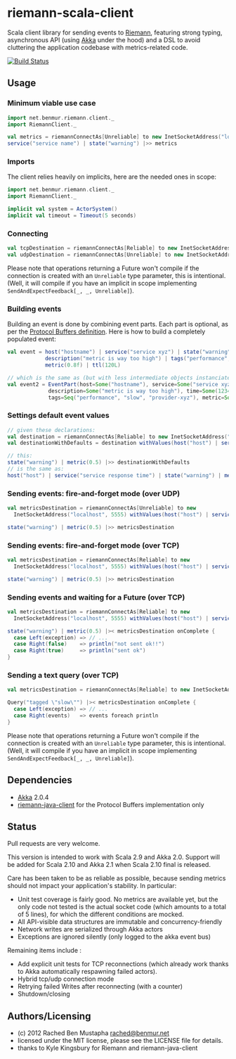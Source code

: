 # riemann-scala-client

Scala client library for sending events to [Riemann](http://riemann.io/), featuring strong typing, asynchronous API (using [Akka](http://akka.io/) under the hood) and a DSL to avoid cluttering the application codebase with metrics-related code.

[![Build Status](https://api.travis-ci.org/benmur/riemann-scala-client.png)](https://travis-ci.org/benmur/riemann-scala-client/)

## Usage

### Minimum viable use case
```scala
import net.benmur.riemann.client._
import RiemannClient._

val metrics = riemannConnectAs[Unreliable] to new InetSocketAddress("localhost", 5555)
service("service name") | state("warning") |>> metrics
```

### Imports

The client relies heavily on implicits, here are the needed ones in scope:
```scala
import net.benmur.riemann.client._
import RiemannClient._

implicit val system = ActorSystem()
implicit val timeout = Timeout(5 seconds)
```

### Connecting

```scala
val tcpDestination = riemannConnectAs[Reliable] to new InetSocketAddress("localhost", 5555)
val udpDestination = riemannConnectAs[Unreliable] to new InetSocketAddress("localhost", 5555)
```

Please note that operations returning a Future won't compile if the connection is created with an `Unreliable` type parameter, this is intentional. (Well, it will compile if you have an implicit in scope implementing `SendAndExpectFeedback[_, _, Unreliable]`).

### Building events

Building an event is done by combining event parts. Each part is optional, as per the [Protocol Buffers definition](https://github.com/aphyr/riemann-java-client/blob/master/src/main/proto/riemann/proto.proto). Here is how to build a completely populated event:
```scala
val event = host("hostname") | service("service xyz") | state("warning") | time(1234L) | 
            description("metric is way too high") | tags("performance", "slow", "provider-xyz") | 
            metric(0.8f) | ttl(120L)

// which is the same as (but with less intermediate objects instanciated):
val event2 = EventPart(host=Some("hostname"), service=Some("service xyz"), state=Some("warning"),
             description=Some("metric is way too high"), time=Some(1234L),
             tags=Seq("performance", "slow", "provider-xyz"), metric=Some(0.8f), ttl=Some(120L))
```

### Settings default event values
```scala
// given these declarations:
val destination = riemannConnectAs[Reliable] to new InetSocketAddress("localhost", 5555)
val destinationWithDefaults = destination withValues(host("host") | service("service response time"))

// this:
state("warning") | metric(0.5) |>> destinationWithDefaults
// is the same as:
host("host") | service("service response time") | state("warning") | metric(0.5) |>> destination
```

### Sending events: fire-and-forget mode (over UDP)
```scala
val metricsDestination = riemannConnectAs[Unreliable] to new
  InetSocketAddress("localhost", 5555) withValues(host("host") | service("service response time"))

state("warning") | metric(0.5) |>> metricsDestination
```

### Sending events: fire-and-forget mode (over TCP)
```scala
val metricsDestination = riemannConnectAs[Reliable] to new
  InetSocketAddress("localhost", 5555) withValues(host("host") | service("service response time"))

state("warning") | metric(0.5) |>> metricsDestination
```

### Sending events and waiting for a Future (over TCP)
```scala
val metricsDestination = riemannConnectAs[Reliable] to new
  InetSocketAddress("localhost", 5555) withValues(host("host") | service("service response time"))

state("warning") | metric(0.5) |>< metricsDestination onComplete {
  case Left(exception) => // ...
  case Right(false)    => println("not sent ok!!")
  case Right(true)     => println("sent ok")
}
```

### Sending a text query (over TCP)
```scala
val metricsDestination = riemannConnectAs[Reliable] to new InetSocketAddress("localhost", 5555)

Query("tagged \"slow\"") |>< metricsDestination onComplete {
  case Left(exception) => // ...
  case Right(events)   => events foreach println
}
```

Please note that operations returning a Future won't compile if the connection is created with an `Unreliable` type parameter, this is intentional. (Well, it will compile if you have an implicit in scope implementing `SendAndExpectFeedback[_, _, Unreliable]`).

## Dependencies

- [Akka](http://akka.io/) 2.0.4
- [riemann-java-client](https://github.com/aphyr/riemann-java-client) for the Protocol Buffers implementation only

## Status

Pull requests are very welcome.

This version is intended to work with Scala 2.9 and Akka 2.0. Support will be added for Scala 2.10 and Akka 2.1 when Scala 2.10 final is released.

Care has been taken to be as reliable as possible, because sending metrics should not impact your application's stability. In particular:
- Unit test coverage is fairly good. No metrics are available yet, but the only code not tested is the actual socket code (which amounts to a total of 5 lines), for which the different conditions are mocked.
- All API-visible data structures are immutable and concurrency-friendly
- Network writes are serialized through Akka actors
- Exceptions are ignored silently (only logged to the akka event bus)

Remaining items include :
- Add explicit unit tests for TCP reconnections (which already work thanks to Akka automatically respawning failed actors).
- Hybrid tcp/udp connection mode
- Retrying failed Writes after reconnecting (with a counter)
- Shutdown/closing

## Authors/Licensing

- (c) 2012 Rached Ben Mustapha <rached@benmur.net>
- licensed under the MIT license, please see the LICENSE file for details.
- thanks to Kyle Kingsbury for Riemann and riemann-java-client


